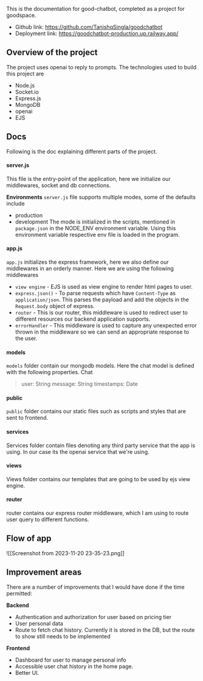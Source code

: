 This is the documentation for good-chatbot, completed as a project for goodspace.
- Github link: https://github.com/TanishqSingla/goodchatbot
- Deployment link: https://goodchatbot-production.up.railway.app/

## Overview of the project
The project uses openai to reply to prompts. The technologies used to build this project are
- Node.js
- Socket.io
- Express.js
- MongoDB
- openai
- EJS

## Docs
Following is the doc explaining different parts of the project.
#### server.js
This file is the entry-point of the application, here we initialize our middlewares, socket and db connections. 

**Environments**
`server.js` file supports multiple modes, some of the defaults include
- production
- development
The mode is initialized in the scripts, mentioned in `package.json` in the NODE_ENV environment variable. Using this environment variable respective env file is loaded in the program.

#### app.js
`app.js` initializes the express framework, here we also define our middlewares in an orderly manner. 
Here we are using the following middlewares
- `view engine` - EJS is used as view engine to render html pages to user.
- `express.json()` - To parse requests which have `Content-Type` as `application/json`. This parses the payload and add the objects in the `Request.body` object of express.
- `router` - This is our router, this middleware is used to redirect user to different resources our backend application supports.
- `errorHandler` - This middleware is used to capture any unexpected error thrown in the middleware so we can send an appropriate response to the user.

#### models
`models` folder contain our mongodb models. Here the chat model is defined with the following properties.
Chat
> user: String
> message: String
> timestamps: Date

#### public
`public` folder contains our static files such as scripts and styles that are sent to frontend.

#### services
Services folder contain files denoting any third party service that the app is using. In our case its the openai service that we're using.

#### views
Views folder contains our templates that are going to be used by ejs view engine.

#### router
router contains our express router middleware, which I am using to route user query to different functions.

## Flow of app
![[Screenshot from 2023-11-20 23-35-23.png]]

## Improvement areas
There are a number of improvements that I would have done if the time permitted:

**Backend**
- Authentication and authorization for user based on pricing tier
- User personal data
- Route to fetch chat history. Currently it is stored in the DB, but the route to show still needs to be implemented

**Frontend**
- Dashboard for user to manage personal info
- Accessible user chat history in the home page.
- Better UI.
